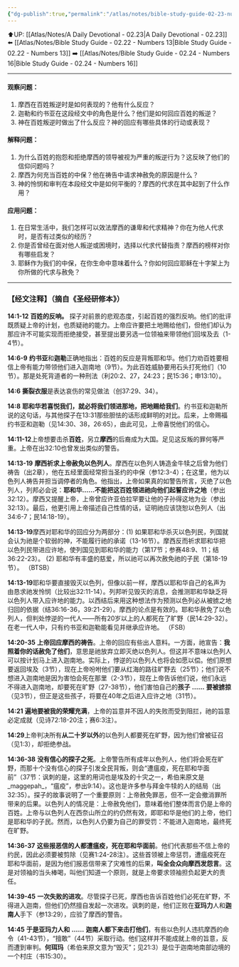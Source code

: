 ```yaml
---
{"dg-publish":true,"permalink":"/atlas/notes/bible-study-guide-02-23-numbers-14/"}
---
```


⬆️UP: [[Atlas/Notes/A Daily Devotional - 02.23\|A Daily Devotional - 02.23]]
⬅️ [[Atlas/Notes/Bible Study Guide - 02.22 - Numbers 13\|Bible Study Guide - 02.22 - Numbers 13]]
➡️ [[Atlas/Notes/Bible Study Guide - 02.24 - Numbers 16\|Bible Study Guide - 02.24 - Numbers 16]] 

---

#### 观察问题：
1. 摩西在百姓叛逆时是如何表现的？他有什么反应？
2. 迦勒和约书亚在这段经文中的角色是什么？他们是如何回应百姓的叛逆？
3. 神在百姓叛逆时做出了什么反应？神的回应有哪些具体的行动或表现？

#### 解释问题：
1. 为什么百姓的抱怨和拒绝摩西的领导被视为严重的叛逆行为？这反映了他们的信仰问题吗？
2. 摩西为何充当百姓的中保？他在祷告中请求神赦免的原因是什么？
3. 神的怜悯和审判在本段经文中是如何平衡的？摩西的代求在其中起到了什么作用？

#### 应用问题：
1. 在日常生活中，我们怎样可以效法摩西的谦卑和代求精神？你在为他人代求时，是否有过类似的经历？
2. 你是否曾经在面对他人叛逆或困境时，选择以代求代替指责？摩西的榜样对你有哪些启发？
3. 耶稣作为我们的中保，在你生命中意味着什么？你如何回应耶稣在十字架上为你所做的代求与赦免？

---
### 【经文注释】（摘自《圣经研修本》）

**14:1-12** **百姓的反响。** 探子对前景的悲观态度，引起百姓的强烈反响。他们的批评既质疑上帝的计划，也质疑祂的能力。上帝应许要把土地赐给他们，但他们却认为那应许不可能实现而拒绝接受，甚至提出要另选一位领袖来带领他们回埃及去（1-4节）。

**14:6-9** **约书亚**和**迦勒**正确地指出：百姓的反应是背叛耶和华。他们力劝百姓要相信上帝有能力带领他们进入迦南地（9节）。为此百姓威胁要用石头打死他们（10节）。那是处死背道者的一种刑法（利20:2、27，24:23；民15:36；申13:10）。

**14:6** **撕裂衣服**是表达哀伤的常见做法（创37:29、34）。

**14:8** **耶和华若喜悦我们，就必将我们领进那地，把地赐给我们**。约书亚和迦勒所说的这句话，与其他探子在13:31那些胆怯的话形成鲜明的对比。后来，上帝赐福约书亚和迦勒（见14:30、38，26:65），由此可见，上帝喜悦他们的信心。

**14:11-12**上帝想要击杀**百姓**，另立**摩西**的后裔成为大国。足见这反叛的罪何等严重。上帝在出32:10也曾发出类似的警告。

**14:13-19** **摩西祈求上帝赦免以色列人**。摩西在以色列人铸造金牛犊之后曾为他们祷告（出2章），他在五经里面经常担当圣约的中保（参12:3-4）；在这里，他为以色列人祷告并担当调停者的角色。他指出，上帝如果真的如警告所言，灭绝了以色列人，列邦必会说：**耶和华……不能把这百姓领进祂向他们起誓应许之地**（参出32:12）。摩西又提醒上帝，上帝曾应许亚伯拉罕要让他的子孙得这地为业（参出32:13）。最后，他更引用上帝描述自己性情的话，证明祂应该饶恕以色列人（出34:6-7；民14:18-19）。

**14:13-19**摩西对耶和华的回应分为两部分：(1) 如果耶和华杀灭以色列民，列国就会认为祂是个软弱的神，不能履行祂的承诺（13-16节）。摩西反而祈求耶和华把以色列民带进应许地，使列国见到耶和华的能力（第17节；参赛48:9、11；结36:22-23）。 (2) 耶和华有丰盛的慈爱，所以祂可以再次赦免祂的子民（第18-19节）。 （BTSB）

**14:13-19**耶和华要直接毁灭以色列，但像以前一样，摩西以耶和华自己的名声为由恳求祂发怜悯（比较出32:11-14）。列邦听见毁灭的消息，会推测耶和华缺乏将以色列人带入应许地的能力。以西结后来用这种想法作为预测以色列必从被掳之地归回的依据（结36:16-36，39:21-29）。摩西的论点是有效的。耶和华赦免了以色列人，但判处悖逆的一代人——所有20岁以上的人都死在了旷野（民14:29-32）。在老一代人中，只有约书亚和迦勒能看见并继承应许地。 （FSB）

**14:20-35** **上帝回应摩西的祷告**。上帝的回应有些出人意料。一方面，祂宣告：**我照着你的话赦免了他们**，意思是祂放弃立即灭绝以色列人。但这并不意味以色列人可以按计划马上进入迦南地。实际上，悖逆的以色列人也将会如愿以偿。他们原想要返回埃及（3节），现在上帝吩咐他们要从红海的路往旷野去（25节）；他们说不想进入迦南地是因为害怕会死在那里（2-3节），现在上帝告诉他们说，他们永远不得进入迦南地，却要死在旷野（27-38节），他们害怕自己的**孩子** **……** **要被掳掠** （见3节），但正是这些孩子，将要在40年之后进入应许之地（31节）。

**14:21** **遍地要被我的荣耀充满**，上帝的旨意并不因人的失败而受到阻拦，祂的旨意必定成就（见诗72:18-20注；赛6:3注）。

**14:29**上帝判决所有**从二十岁以外**的以色列人都要死在旷野，因为他们曾被征召（见1:3），却拒绝参战。

**14:36-38** **没有信心的探子之死**。上帝警告所有成年以色列人，他们将会死在旷野，而那十个没有信心的探子引发全民背叛，则会“遭瘟疫，死在耶和华面前”（37节：讽刺的是，这里的用词也是埃及的十灾之一，希伯来原文是_maggepah_，“瘟疫”，参出9:14）。这也是许多参与拜金牛犊的人的结局（出32:35）。探子的故事说明了一个重要原则：上帝赦免罪恶，但不一定会撤消罪所带来的后果。以色列人的情况是：上帝赦免他们，意味着他们整体而言仍是上帝的百姓。上帝与以色列人在西奈山所立的约仍然有效，即耶和华是他们的上帝，他们是耶和华的子民。然而，以色列人仍要为自己的罪受罚：不能进入迦南地，最终死在旷野。

**14:36-37** **这些报恶信的人都遭瘟疫，死在耶和华面前**。他们代表那些不信上帝的约民，因此必须要被剪除（见赛1:24-28注）。这些首领被上帝惩罚，遭瘟疫死在耶和华面前，是因为他们报恶信带来了灾难性的后果，**叫全会众向摩西发怨言**。这是对领袖的当头棒喝，叫他们知道一个原则，就是上帝要求领袖担负起更大的责任。

**14:39-45** **一次失败的进攻**。尽管探子已死，摩西也告诉百姓他们必死在旷野，不得进入迦南，但他们仍然擅自发起一次进攻。讽刺的是，他们正败在**亚玛力**人和**迦南人**手下（参13:29），应验了摩西的警告。

**14:45** **于是亚玛力人和** **……** **迦南人都下来击打他们**，有些以色列人违抗摩西的命令（41-43节），“擅敢”（44节）采取行动。他们这样并不能成就上帝的旨意，反而遭到审判。**何珥玛**（希伯来原文意为“毁灭”；见21:3）是位于迦南地南部边境的一个村庄（书15:30）。